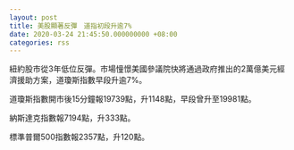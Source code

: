 ```yaml
---
layout: post
title: 美股顯著反彈　道指初段升逾7%
date: 2020-03-24 21:45:50.000000000 +08:00
categories: rss
---
```


紐約股市從3年低位反彈。市場憧憬美國參議院快將通過政府推出的2萬億美元經濟援助方案，道瓊斯指數早段升逾7%。

道瓊斯指數開市後15分鐘報19739點，升1148點，早段曾升至19981點。

納斯達克指數報7194點，升333點。

標準普爾500指數報2357點，升120點。

